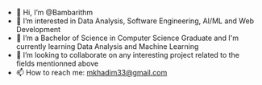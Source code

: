 - 👋 Hi, I’m @Bambarithm
- 👀 I’m interested in Data Analysis, Software Engineering, AI/ML and Web Development
- 🌱 I’m a Bachelor of Science in Computer Science Graduate and I'm currently learning Data Analysis and Machine Learning
- 💞️ I’m looking to collaborate on any interesting project related to the fields mentionned above
- 📫 How to reach me: mkhadim33@gmail.com 

<!---
Bambarithm/Bambarithm is a ✨ special ✨ repository because its `README.md` (this file) appears on your GitHub profile.
You can click the Preview link to take a look at your changes.
--->
